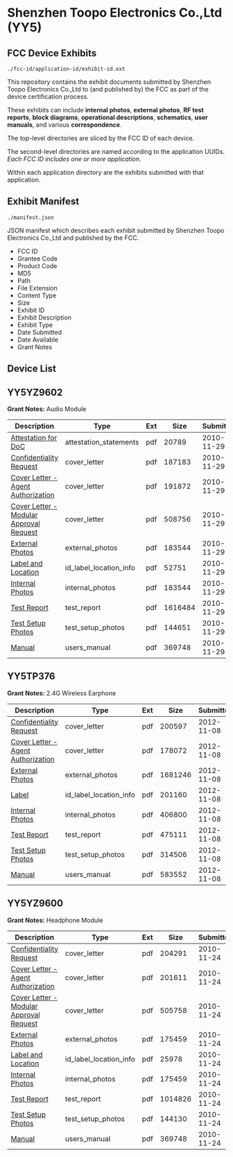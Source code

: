 # Shenzhen Toopo Electronics Co.,Ltd (YY5)
## FCC Device Exhibits

```
./fcc-id/application-id/exhibit-id.ext
```

This repository contains the exhibit documents submitted by Shenzhen Toopo Electronics Co.,Ltd to (and published by) the FCC as part of the device certification process.

These exhibits can include **internal photos**, **external photos**, **RF test reports**, **block diagrams**, **operational descriptions**, **schematics**, **user manuals**, and various **correspondence**.

The top-level directories are sliced by the FCC ID of each device.

The second-level directories are named according to the application UUIDs. *Each FCC ID includes one or more application.*

Within each application directory are the exhibits submitted with that application. 

## Exhibit Manifest

```
./manifest.json
```

JSON manifest which describes each exhibit submitted by Shenzhen Toopo Electronics Co.,Ltd and published by the FCC.

- FCC ID
- Grantee Code
- Product Code
- MD5
- Path
- File Extension
- Content Type
- Size
- Exhibit ID
- Exhibit Description
- Exhibit Type
- Date Submitted
- Date Available
- Grant Notes

## Device List
## YY5YZ9602
**Grant Notes:** Audio Module

| Description | Type | Ext | Size | Submitted | Available |
| ----------- | ---- | --- | ---- | --------- | --------- |
| [Attestation for DoC](YY5YZ9602/3b2952e0d1b066c9c5f2c451c5647b26/1382744.pdf) | attestation_statements | pdf | 20789 | 2010-11-29 | 2010-11-29 |
| [Confidentiality Request](YY5YZ9602/3b2952e0d1b066c9c5f2c451c5647b26/1382741.pdf) | cover_letter | pdf | 187183 | 2010-11-29 | 2010-11-29 |
| [Cover Letter - Agent Authorization](YY5YZ9602/3b2952e0d1b066c9c5f2c451c5647b26/1382742.pdf) | cover_letter | pdf | 191872 | 2010-11-29 | 2010-11-29 |
| [Cover Letter - Modular Approval Request](YY5YZ9602/3b2952e0d1b066c9c5f2c451c5647b26/1382743.pdf) | cover_letter | pdf | 508756 | 2010-11-29 | 2010-11-29 |
| [External Photos](YY5YZ9602/3b2952e0d1b066c9c5f2c451c5647b26/1382733.pdf) | external_photos | pdf | 183544 | 2010-11-29 | 2010-11-29 |
| [Label and Location](YY5YZ9602/3b2952e0d1b066c9c5f2c451c5647b26/1382734.pdf) | id_label_location_info | pdf | 52751 | 2010-11-29 | 2010-11-29 |
| [Internal Photos](YY5YZ9602/3b2952e0d1b066c9c5f2c451c5647b26/1382733.pdf) | internal_photos | pdf | 183544 | 2010-11-29 | 2010-11-29 |
| [Test Report](YY5YZ9602/3b2952e0d1b066c9c5f2c451c5647b26/1382738.pdf) | test_report | pdf | 1616484 | 2010-11-29 | 2010-11-29 |
| [Test Setup Photos](YY5YZ9602/3b2952e0d1b066c9c5f2c451c5647b26/1382739.pdf) | test_setup_photos | pdf | 144651 | 2010-11-29 | 2010-11-29 |
| [Manual](YY5YZ9602/3b2952e0d1b066c9c5f2c451c5647b26/1381079.pdf) | users_manual | pdf | 369748 | 2010-11-29 | 2010-11-29 |
## YY5TP376
**Grant Notes:** 2.4G Wireless Earphone

| Description | Type | Ext | Size | Submitted | Available |
| ----------- | ---- | --- | ---- | --------- | --------- |
| [Confidentiality Request](YY5TP376/334c101929fe2bf46bfbb583bbf1be83/1833072.pdf) | cover_letter | pdf | 200597 | 2012-11-08 | 2012-11-08 |
| [Cover Letter - Agent Authorization](YY5TP376/334c101929fe2bf46bfbb583bbf1be83/1833073.pdf) | cover_letter | pdf | 178072 | 2012-11-08 | 2012-11-08 |
| [External Photos](YY5TP376/334c101929fe2bf46bfbb583bbf1be83/1833064.pdf) | external_photos | pdf | 1681246 | 2012-11-08 | 2012-11-08 |
| [Label](YY5TP376/334c101929fe2bf46bfbb583bbf1be83/1833065.pdf) | id_label_location_info | pdf | 201160 | 2012-11-08 | 2012-11-08 |
| [Internal Photos](YY5TP376/334c101929fe2bf46bfbb583bbf1be83/1833066.pdf) | internal_photos | pdf | 406800 | 2012-11-08 | 2012-11-08 |
| [Test Report](YY5TP376/334c101929fe2bf46bfbb583bbf1be83/1833069.pdf) | test_report | pdf | 475111 | 2012-11-08 | 2012-11-08 |
| [Test Setup Photos](YY5TP376/334c101929fe2bf46bfbb583bbf1be83/1833070.pdf) | test_setup_photos | pdf | 314506 | 2012-11-08 | 2012-11-08 |
| [Manual](YY5TP376/334c101929fe2bf46bfbb583bbf1be83/1833071.pdf) | users_manual | pdf | 583552 | 2012-11-08 | 2012-11-08 |
## YY5YZ9600
**Grant Notes:** Headphone Module

| Description | Type | Ext | Size | Submitted | Available |
| ----------- | ---- | --- | ---- | --------- | --------- |
| [Confidentiality Request](YY5YZ9600/7f1aa41c61d5e99407795a7b463c7e65/1381076.pdf) | cover_letter | pdf | 204291 | 2010-11-24 | 2010-11-24 |
| [Cover Letter - Agent Authorization](YY5YZ9600/7f1aa41c61d5e99407795a7b463c7e65/1381077.pdf) | cover_letter | pdf | 201611 | 2010-11-24 | 2010-11-24 |
| [Cover Letter - Modular Approval Request](YY5YZ9600/7f1aa41c61d5e99407795a7b463c7e65/1381078.pdf) | cover_letter | pdf | 505758 | 2010-11-24 | 2010-11-24 |
| [External Photos](YY5YZ9600/7f1aa41c61d5e99407795a7b463c7e65/1381071.pdf) | external_photos | pdf | 175459 | 2010-11-24 | 2010-11-24 |
| [Label and Location](YY5YZ9600/7f1aa41c61d5e99407795a7b463c7e65/1381070.pdf) | id_label_location_info | pdf | 25978 | 2010-11-24 | 2010-11-24 |
| [Internal Photos](YY5YZ9600/7f1aa41c61d5e99407795a7b463c7e65/1381071.pdf) | internal_photos | pdf | 175459 | 2010-11-24 | 2010-11-24 |
| [Test Report](YY5YZ9600/7f1aa41c61d5e99407795a7b463c7e65/1381074.pdf) | test_report | pdf | 1014826 | 2010-11-24 | 2010-11-24 |
| [Test Setup Photos](YY5YZ9600/7f1aa41c61d5e99407795a7b463c7e65/1381075.pdf) | test_setup_photos | pdf | 144130 | 2010-11-24 | 2010-11-24 |
| [Manual](YY5YZ9600/7f1aa41c61d5e99407795a7b463c7e65/1381079.pdf) | users_manual | pdf | 369748 | 2010-11-24 | 2010-11-24 |
